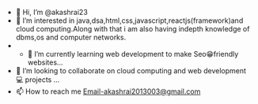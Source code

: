 - 👋 Hi, I’m @akashrai23
- 👀 I’m interested in java,dsa,html,css,javascript,reactjs(framework)and cloud computing.Along with that i am also having indepth knowledge of dbms,os and computer networks.
- - 🌱 I’m currently learning web development to make Seo😁friendly websites...
- 💞️ I’m looking to collaborate on cloud computing and web development 💻 projects ...
- 📫 How to reach me Email-akashrai2013003@gmail.com 

<!---
akashrai23/akashrai23 is a ✨ special ✨ repository because its `README.md` (this file) appears on your GitHub profile.
You can click the Preview link to take a look at your changes.
--->
